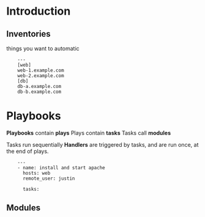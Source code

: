 # Introduction
## Inventories
things you want to automatic

``` ansible
    ---
    [web]
    web-1.example.com
    web-2.example.com
    [db]
    db-a.example.com
    db-b.example.com
```

# Playbooks
**Playbooks** contain **plays**
Plays contain **tasks**
Tasks call **modules**

Tasks run sequentially
**Handlers** are triggered by tasks, and are run once, at the end of plays.

```
    ---
    - name: install and start apache
      hosts: web
      remote_user: justin

      tasks:
```

## Modules
